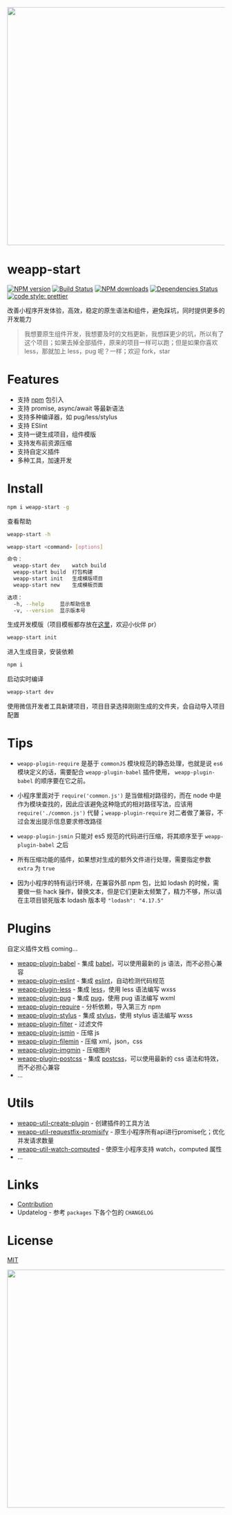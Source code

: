 
<div align=center>
<image src='./assets/1526620785154.jpg' width="550">
</div>

# weapp-start

[![NPM version](https://img.shields.io/npm/v/weapp-start.svg?style=flat)](https://npmjs.org/package/weapp-start)
[![Build Status](https://travis-ci.org/tolerance-go/weapp-start.svg?branch=master)](https://travis-ci.org/tolerance-go/weapp-start)
[![NPM downloads](http://img.shields.io/npm/dm/weapp-start.svg?style=flat)](https://npmjs.org/package/weapp-start)
[![Dependencies Status](https://david-dm.org/tolerance-go/weapp-start/status.svg)](https://david-dm.org/tolerance-go/weapp-start)
[![code style: prettier](https://img.shields.io/badge/code_style-prettier-ff69b4.svg)](https://github.com/prettier/prettier)

改善小程序开发体验，高效，稳定的原生语法和组件，避免踩坑，同时提供更多的开发能力

> 我想要原生组件开发，我想要及时的文档更新，我想踩更少的坑，所以有了这个项目；如果去掉全部插件，原来的项目一样可以跑；但是如果你喜欢 less，那就加上 less，pug 呢？一样；欢迎 fork，star

# Features

* 支持 [npm](https://www.npmjs.com/) 包引入
* 支持 promise, async/await 等最新语法
* 支持多种编译器，如 pug/less/stylus
* 支持 ESlint
* 支持一键生成项目，组件模版
* 支持发布前资源压缩
* 支持自定义插件
* 多种工具，加速开发

# Install

```bash
npm i weapp-start -g
```

查看帮助

```bash
weapp-start -h
```

```bash
weapp-start <command> [options]

命令：
  weapp-start dev    watch build
  weapp-start build  打包构建
  weapp-start init   生成模版项目
  weapp-start new    生成模板页面

选项：
  -h, --help     显示帮助信息                                             [布尔]
  -v, --version  显示版本号                                               [布尔]
```

生成开发模版（项目模板都存放在[这里](https://github.com/tolerance-go/weapp-start-templates)，欢迎小伙伴 pr）

```bash
weapp-start init
```

进入生成目录，安装依赖

```bash
npm i
```

启动实时编译

```bash
weapp-start dev
```

使用微信开发者工具新建项目，项目目录选择刚刚生成的文件夹，会自动导入项目配置

# Tips

- `weapp-plugin-require` 是基于 `commonJS` 模块规范的静态处理，也就是说 `es6` 模块定义的话，需要配合 `weapp-plugin-babel` 插件使用，
`weapp-plugin-babel` 的顺序要在它之前。

- 小程序里面对于 `require('common.js')` 是当做相对路径的，而在 node 中是作为模块查找的，因此应该避免这种隐式的相对路径写法，应该用 `require('./common.js')` 代替；`weapp-plugin-require` 对二者做了兼容，不过会发出提示信息要求修改路径

- `weapp-plugin-jsmin` 只能对 es5 规范的代码进行压缩，将其顺序至于 `weapp-plugin-babel` 之后

- 所有压缩功能的插件，如果想对生成的额外文件进行处理，需要指定参数 `extra` 为 `true`

- 因为小程序的特有运行环境，在兼容外部 npm 包，比如 lodash 的时候，需要做一些 hack 操作，替换文本，但是它们更新太频繁了，精力不够，所以请在主项目锁死版本 lodash 版本号 `"lodash": "4.17.5"`

# Plugins

自定义插件文档 coming...

* [weapp-plugin-babel](https://github.com/tolerance-go/weapp-start/tree/master/packages/weapp-plugin-babel) - 集成 [babel](https://github.com/babel/babel)，可以使用最新的 js 语法，而不必担心兼容
* [weapp-plugin-eslint](https://github.com/tolerance-go/weapp-start/tree/master/packages/weapp-plugin-eslint) - 集成 [eslint](https://github.com/eslint/eslint)，自动检测代码规范
* [weapp-plugin-less](https://github.com/tolerance-go/weapp-start/tree/master/packages/weapp-plugin-less) - 集成 [less](https://github.com/less/less.js)，使用 less 语法编写 wxss
* [weapp-plugin-pug](https://github.com/tolerance-go/weapp-start/tree/master/packages/weapp-plugin-pug) - 集成 [pug](https://github.com/pugjs/pug)，使用 pug 语法编写 wxml
* [weapp-plugin-require](https://github.com/tolerance-go/weapp-start/tree/master/packages/weapp-plugin-require) - 分析依赖，导入第三方 npm
* [weapp-plugin-stylus](https://github.com/tolerance-go/weapp-start/tree/master/packages/weapp-plugin-stylus) - 集成 [stylus](https://github.com/stylus/stylus)，使用 stylus 语法编写 wxss
* [weapp-plugin-filter](https://github.com/tolerance-go/weapp-start/tree/master/packages/weapp-plugin-filter) - 过滤文件
* [weapp-plugin-jsmin](https://github.com/tolerance-go/weapp-start/tree/master/packages/weapp-plugin-jsmin) - 压缩 js
* [weapp-plugin-filemin](https://github.com/tolerance-go/weapp-start/tree/master/packages/weapp-plugin-filemin) - 压缩 xml，json，css
* [weapp-plugin-imgmin](https://github.com/tolerance-go/weapp-start/tree/master/packages/weapp-plugin-imgmin) - 压缩图片
* [weapp-plugin-postcss](https://github.com/tolerance-go/weapp-start/tree/master/packages/weapp-plugin-postcss) - 集成 [postcss](https://github.com/postcss/postcss)，可以使用最新的 css 语法和特效，而不必担心兼容
* ...

# Utils

* [weapp-util-create-plugin](https://github.com/tolerance-go/weapp-start/tree/master/packages/weapp-util-create-plugin) - 创建插件的工具方法
* [weapp-util-requestfix-promisify](https://github.com/tolerance-go/weapp-start/tree/master/packages/weapp-util-requestfix-promisify) - 原生小程序所有api进行promise化；优化并发请求数量
* [weapp-util-watch-computed](https://github.com/tolerance-go/weapp-start/tree/master/packages/weapp-util-watch-computed) - 使原生小程序支持 watch，computed 属性
* ...

# Links

* [Contribution](https://github.com/tolerance-go/blog/issues/1#issue-313932480)
* Updatelog - 参考 `packages` 下各个包的 `CHANGELOG`

# License

[MIT](https://tldrlegal.com/license/mit-license)

<div align=center>
<image src='./assets/star.jpeg' width="550">
</div>